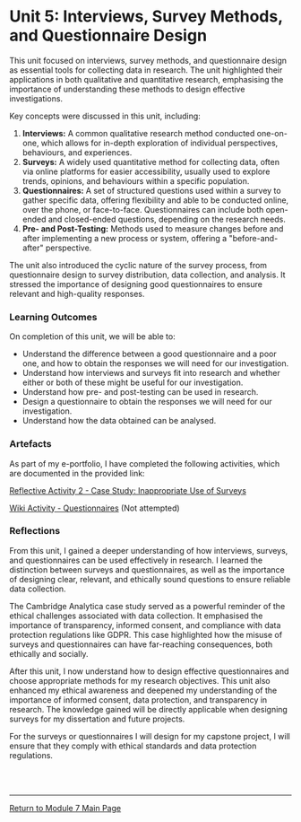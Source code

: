 # Unit 5: Interviews, Survey Methods, and Questionnaire Design

This unit focused on interviews, survey methods, and questionnaire design as essential tools for collecting data in research. The unit highlighted their applications in both qualitative and quantitative research, emphasising the importance of understanding these methods to design effective investigations.

Key concepts were discussed in this unit, including:

1. **Interviews:** A common qualitative research method conducted one-on-one, which allows for in-depth exploration of individual perspectives, behaviours, and experiences.
2. **Surveys:** A widely used quantitative method for collecting data, often via online platforms for easier accessibility, usually used to explore trends, opinions, and behaviours within a specific population.
3. **Questionnaires:** A set of structured questions used within a survey to gather specific data, offering flexibility and able to be conducted online, over the phone, or face-to-face.  Questionnaires can include both open-ended and closed-ended questions, depending on the research needs.
4. **Pre- and Post-Testing:** Methods used to measure changes before and after implementing a new process or system, offering a "before-and-after" perspective.

The unit also introduced the cyclic nature of the survey process, from questionnaire design to survey distribution, data collection, and analysis. It stressed the importance of designing good questionnaires to ensure relevant and high-quality responses.

### Learning Outcomes
On completion of this unit, we will be able to:
 - Understand the difference between a good questionnaire and a poor one, and how to obtain the responses we will need for our investigation.
 - Understand how interviews and surveys fit into research and whether either or both of these might be useful for our investigation.
 - Understand how pre- and post-testing can be used in research.
 - Design a questionnaire to obtain the responses we will need for our investigation.
 - Understand how the data obtained can be analysed.

### Artefacts 
As part of my e-portfolio, I have completed the following activities, which are documented in the provided link:

[Reflective Activity 2 - Case Study: Inappropriate Use of Surveys](RMPP_Unit05_Activity.md) 

[Wiki Activity - Questionnaires](RMPP_Unit05_Wiki.md) (Not attempted)


### Reflections
From this unit, I gained a deeper understanding of how interviews, surveys, and questionnaires can be used effectively in research. I learned the distinction between surveys and questionnaires, as well as the importance of designing clear, relevant, and ethically sound questions to ensure reliable data collection.

The Cambridge Analytica case study served as a powerful reminder of the ethical challenges associated with data collection. It emphasised the importance of transparency, informed consent, and compliance with data protection regulations like GDPR. This case highlighted how the misuse of surveys and questionnaires can have far-reaching consequences, both ethically and socially.

After this unit, I now understand how to design effective questionnaires and choose appropriate methods for my research objectives. This unit also enhanced my ethical awareness and deepened my understanding of the importance of informed consent, data protection, and transparency in research. The knowledge gained will be directly applicable when designing surveys for my dissertation and future projects.

For the surveys or questionnaires I will design for my capstone project, I will ensure that they comply with ethical standards and data protection regulations.

<br><br>

--- 

[Return to Module 7 Main Page](RMPP_main.md)
